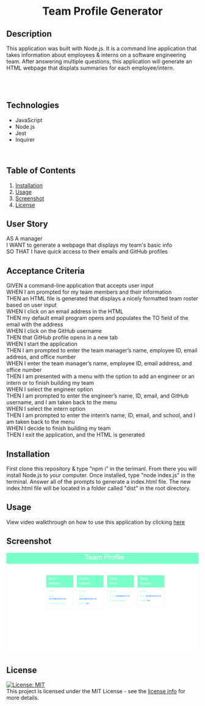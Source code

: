 <h1 align="center">Team Profile Generator</h1> 


## Description
This application was built with Node.js. It is a command line application that takes information about employees & interns on a software engineering team. After answering multiple questions, this application will generate an HTML webpage that displats summaries for each employee/intern. 
  
  <br/>
  <br/>

## Technologies
  * JavaScript
  * Node.js
  * Jest
  * Inquirer
  <br/>

## Table of Contents
  
  1. [ Installation ](#installation)
  2. [ Usage ](#usage)
  3. [ Screenshot ](#screenshot)
  4. [ License ](#license)

## User Story
AS A manager<br>
I WANT to generate a webpage that displays my team's basic info<br>
SO THAT I have quick access to their emails and GitHub profiles

## Acceptance Criteria
GIVEN a command-line application that accepts user input<br>
WHEN I am prompted for my team members and their information<br>
THEN an HTML file is generated that displays a nicely formatted team roster based on user input<br>
WHEN I click on an email address in the HTML<br>
THEN my default email program opens and populates the TO field of the email with the address<br>
WHEN I click on the GitHub username<br>
THEN that GitHub profile opens in a new tab<br>
WHEN I start the application<br>
THEN I am prompted to enter the team manager’s name, employee ID, email address, and office number<br>
WHEN I enter the team manager’s name, employee ID, email address, and office number<br>
THEN I am presented with a menu with the option to add an engineer or an intern or to finish building my team<br>
WHEN I select the engineer option<br>
THEN I am prompted to enter the engineer’s name, ID, email, and GitHub username, and I am taken back to the menu<br>
WHEN I select the intern option<br>
THEN I am prompted to enter the intern’s name, ID, email, and school, and I am taken back to the menu<br>
WHEN I decide to finish building my team<br>
THEN I exit the application, and the HTML is generated
  
  

<a name="installation"></a>
## Installation
First clone this repository & type "npm i" in the terimanl. From there you will install Node.js to your computer. Once installed, type "node index.js" in the terminal. Answer all of the prompts to generate a index.html file. The new index.html file will be located in a folder called "dist" in the root directory.
  

<a name="usage"></a>

## Usage
View video walkthrough on how to use this application by clicking [here](https://drive.google.com/file/d/1HSfNE8VwWTKqD7WeNsrs2kksJ2Gye4R3/view)


<a name="screenshot"></a>

## Screenshot
<img src="team-profile-generator-example.png">

  
<a name="license"></a>

## License
[![License: MIT](https://img.shields.io/badge/License-MIT-yellow.svg)](https://opensource.org/licenses/MIT)<br>
This project is licensed under the MIT License - see the [license info](https://opensource.org/licenses/MIT) for more details.
  